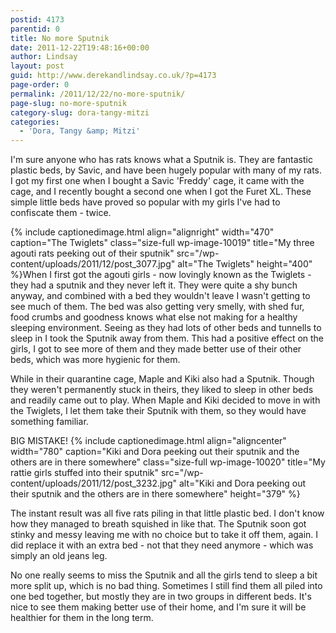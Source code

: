 ```yaml
---
postid: 4173
parentid: 0
title: No more Sputnik
date: 2011-12-22T19:48:16+00:00
author: Lindsay
layout: post
guid: http://www.derekandlindsay.co.uk/?p=4173
page-order: 0
permalink: /2011/12/22/no-more-sputnik/
page-slug: no-more-sputnik
category-slug: dora-tangy-mitzi
categories:
  - 'Dora, Tangy &amp; Mitzi'
---
```

I'm sure anyone who has rats knows what a Sputnik is. They are fantastic plastic beds, by Savic, and have been hugely popular with many of my rats. I got my first one when I bought a Savic 'Freddy' cage, it came with the cage, and I recently bought a second one when I got the Furet XL. These simple little beds have proved so popular with my girls I've had to confiscate them - twice.

{% include captionedimage.html align="alignright" width="470" caption="The Twiglets" class="size-full wp-image-10019" title="My three agouti rats peeking out of their sputnik" src="/wp-content/uploads/2011/12/post_3077.jpg" alt="The Twiglets" height="400" %}When I first got the agouti girls - now lovingly known as the Twiglets - they had a sputnik and they never left it. They were quite a shy bunch anyway, and combined with a bed they wouldn't leave I wasn't getting to see much of them. The bed was also getting very smelly, with shed fur, food crumbs and goodness knows what else not making for a healthy sleeping environment. Seeing as they had lots of other beds and tunnells to sleep in I took the Sputnik away from them. This had a positive effect on the girls, I got to see more of them and they made better use of their other beds, which was more hygienic for them.

While in their quarantine cage, Maple and Kiki also had a Sputnik. Though they weren't permanently stuck in theirs, they liked to sleep in other beds and readily came out to play. When Maple and Kiki decided to move in with the Twiglets, I let them take their Sputnik with them, so they would have something familiar.

BIG MISTAKE! {% include captionedimage.html align="aligncenter" width="780" caption="Kiki and Dora peeking out their sputnik and the others are in there somewhere" class="size-full wp-image-10020" title="My rattie girls stuffed into their sputnik" src="/wp-content/uploads/2011/12/post_3232.jpg" alt="Kiki and Dora peeking out their sputnik and the others are in there somewhere" height="379" %} 

The instant result was all five rats piling in that little plastic bed. I don't know how they managed to breath squished in like that. The Sputnik soon got stinky and messy leaving me with no choice but to take it off them, again. I did replace it with an extra bed - not that they need anymore - which was simply an old jeans leg.

No one really seems to miss the Sputnik and all the girls tend to sleep a bit more split up, which is no bad thing. Sometimes I still find them all piled into one bed together, but mostly they are in two groups in different beds. It's nice to see them making better use of their home, and I'm sure it will be healthier for them in the long term.